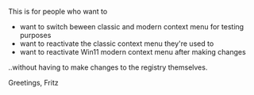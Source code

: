 This is for people who want to 
- want to switch beween classic and modern context menu for testing purposes
- want to reactivate the classic context menu they're used to
- want to reactivate Win11 modern context menu after making changes

..without having to make changes to the registry themselves.

Greetings,
Fritz
